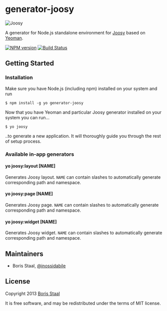 # generator-joosy

![Joosy](http://f.cl.ly/items/2N2J453J2B353F1A0t0I/joocy1.1.png)

A generator for Node.js standalone environment for [Joosy](http://joosy.ws) based on [Yeoman](http://yeoman.io).

[![NPM version](https://badge.fury.io/js/generator-joosy.png)](http://badge.fury.io/js/generator-joosy)
[![Build Status](https://secure.travis-ci.org/joosy/generator-joosy.png?branch=master)](https://travis-ci.org/joosy/generator-joosy)

## Getting Started

### Installation

Make sure you have Node.js (including npm) installed on your system and run

```
$ npm install -g yo generator-joosy
```

Now that you have Yeoman and particular Joosy generator installed on your system you can run...

```
$ yo joosy
```

..to generate a new application. It will thoroughly guide you through the rest of setup process.

### Available in-app generators

#### yo joosy:layout [NAME]

Generates Joosy layout. `NAME` can contain slashes to automatically generate corresponding path and namespace.

#### yo joosy:page [NAME]

Generates Joosy page. `NAME` can contain slashes to automatically generate corresponding path and namespace.

#### yo joosy:widget [NAME]

Generates Joosy widget. `NAME` can contain slashes to automatically generate corresponding path and namespace.

## Maintainers

* Boris Staal, [@inossidabile](http://staal.io)

## License

Copyright 2013 [Boris Staal](http://staal.io)

It is free software, and may be redistributed under the terms of MIT license.
